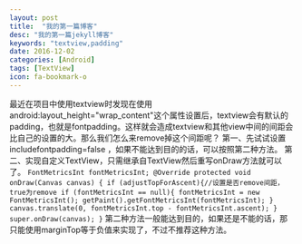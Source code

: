 ```yaml
---
layout: post
title:  "我的第一篇博客"
desc: "我的第一篇jekyll博客"
keywords: "textview,padding"
date: 2016-12-02
categories: [Android]
tags: [TextView]
icon: fa-bookmark-o
---
```



最近在项目中使用textview时发现在使用android:layout_height="wrap_content"这个属性设置后，textview会有默认的padding，也就是fontpadding。这样就会造成textview和其他view中间的间距会比自己的设置的大。那么我们怎么来remove掉这个间距呢？
 第一、先试试设置includefontpadding=false ，如果不能达到目的的话，可以按照第二种方法。
 第二、实现自定义TextView，只需继承自TextView然后重写onDraw方法就可以了。
 `
  FontMetricsInt fontMetricsInt;
    @Override
    protected void onDraw(Canvas canvas) {
        if (adjustTopForAscent){//设置是否remove间距，true为remove
            if (fontMetricsInt == null){
                fontMetricsInt = new FontMetricsInt();
                getPaint().getFontMetricsInt(fontMetricsInt);
            }
            canvas.translate(0, fontMetricsInt.top - fontMetricsInt.ascent);
        }
        super.onDraw(canvas);
    }
 `
 第二种方法一般能达到目的，如果还是不能的话，那只能使用marginTop等于负值来实现了，不过不推荐这种方法。